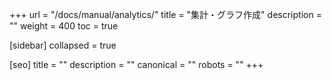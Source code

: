 +++
url = "/docs/manual/analytics/"
title = "集計・グラフ作成"
description = ""
weight = 400
toc = true

[sidebar]
collapsed = true

[seo]
title = ""
description = ""
canonical = ""
robots = ""
+++
